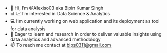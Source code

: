 - 👋 Hi, I’m @Alexiso03 aka Bipin Kumar Singh
- 📊 📈 I’m interested in Data Science & Analytics
- 💻 I’m currently working on web application and its deployment as tool for data analysis
- 📙 Eager to learn and research in order to deliver valuable insights using data analytics and advanced methodology  
- 📫 To reach me contact at bips0311@gmail.com

<!---
Alexiso03/Alexiso03 is a ✨ special ✨ repository because its `README.md` (this file) appears on your GitHub profile.
You can click the Preview link to take a look at your changes.
--->
